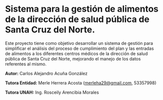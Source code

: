 # Sistema para la gestión de alimentos de la dirección de salud pública de Santa Cruz del Norte.

Este proyecto tiene como objetivo desarrollar un sistema de gestión para simplificar el análisis del proceso de cumplimiento del plan y las entradas de alimentos a los diferentes centros médicos de la dirección de salud pública de Santa Cruz del Norte, mejorando el manejo de los datos referentes al mismo.

**Autor:** Carlos Alejandro Acuña González

**Tutora Entidad:** Merle Herrera Acosta (merleha29@gmail.com, 53357998)

**Tutora UNAH:** Ing. Rosceily Arencibia Morales
